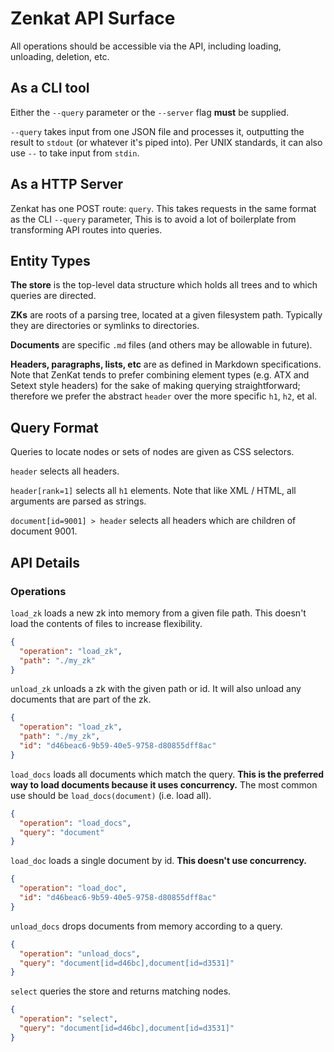 # Zenkat API Surface

All operations should be accessible via the API, including loading, unloading, deletion, etc.

## As a CLI tool

Either the `--query` parameter or the `--server` flag **must** be supplied.

`--query` takes input from one JSON file and processes it, outputting the result to `stdout` (or whatever it's piped into). Per UNIX standards, it can also use `--` to take input from `stdin`.

## As a HTTP Server

Zenkat has one POST route: `query`. This takes requests in the same format as the CLI `--query` parameter, This is to avoid a lot of boilerplate from transforming API routes into queries.

## Entity Types

**The store** is the top-level data structure which holds all trees and to which queries are directed.

**ZKs** are roots of a parsing tree, located at a given filesystem path. Typically they are directories or symlinks to directories.

**Documents** are specific `.md` files (and others may be allowable in future).

**Headers, paragraphs, lists, etc** are as defined in Markdown specifications. Note that ZenKat tends to prefer combining element types (e.g. ATX and Setext style headers) for the sake of making querying straightforward; therefore we prefer the abstract `header` over the more specific `h1`, `h2`, et al.

## Query Format

Queries to locate nodes or sets of nodes are given as CSS selectors.

`header` selects all headers.

`header[rank=1]` selects all `h1` elements. Note that like XML / HTML, all arguments are parsed as strings.

`document[id=9001] > header` selects all headers which are children of document 9001.

## API Details

### Operations

`load_zk` loads a new zk into memory from a given file path. This doesn't load the contents of files to increase flexibility.

```json
{
  "operation": "load_zk",
  "path": "./my_zk"
}
```

`unload_zk` unloads a zk with the given path or id. It will also unload any documents that are part of the zk.

```json
{
  "operation": "load_zk",
  "path": "./my_zk",
  "id": "d46beac6-9b59-40e5-9758-d80855dff8ac"
}
```

`load_docs` loads all documents which match the query. **This is the preferred way to load documents because it uses concurrency.** The most common use should be `load_docs(document)` (i.e. load all).

```json
{
  "operation": "load_docs",
  "query": "document"
} 
```

`load_doc` loads a single document by id. **This doesn't use concurrency.**

```json
{
  "operation": "load_doc",
  "id": "d46beac6-9b59-40e5-9758-d80855dff8ac"
}
```

`unload_docs` drops documents from memory according to a query.

```json
{
  "operation": "unload_docs",
  "query": "document[id=d46bc],document[id=d3531]"
}
```

`select` queries the store and returns matching nodes.

```json
{
  "operation": "select",
  "query": "document[id=d46bc],document[id=d3531]"
}
```
